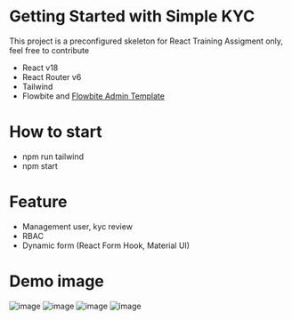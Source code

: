 # Getting Started with Simple KYC

This project is a preconfigured skeleton for React Training Assigment only, feel free to contribute

- React v18
- React Router v6
- Tailwind
- Flowbite and [Flowbite Admin Template](https://github.com/themesberg/flowbite-admin-dashboard/tree/main)

# How to start
- npm run tailwind
- npm start
# Feature
- Management user, kyc review
- RBAC
- Dynamic form (React Form Hook, Material UI)
# Demo image 
![image](https://github.com/thaivanluat/kyc-app-react-ts/assets/25612169/9c180e7e-36eb-4d1b-b17d-f7a259f31d30)
![image](https://github.com/thaivanluat/kyc-app-react-ts/assets/25612169/71bb5528-f1cf-4586-8897-224c008c9cde)
![image](https://github.com/thaivanluat/kyc-app-react-ts/assets/25612169/44d0dc54-772e-4bd0-bfc3-81a42a2a4646)
![image](https://github.com/thaivanluat/kyc-app-react-ts/assets/25612169/e6f0991d-9c3c-4baf-99b2-8701696eec0f)


